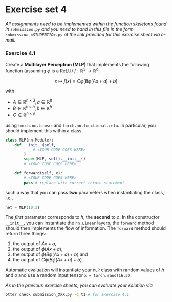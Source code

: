 # Exercise set 4

*All assignments need to be implemented within the function skeletons found in `submission.py`
and you need to hand in this file in the form `submission_<STUDENTID>.py` at the link provided
for this exercise sheet via e-mail.*

### Exercise 4.1

Create a **Multilayer Perceptron (MLP)** that implements the following function (assuming $\phi$ is a ReLU) $f: \mathbb{R}^3 \to \mathbb{R}^o$:

$$ x \mapsto f(x) = C\phi(B\phi(Ax + a)+b)$$

with 

- $A \in \mathbb{R}^{h \times 3}, a \in \mathbb{R}^h$
- $B \in \mathbb{R}^{h \times h}, b \in \mathbb{R}^h$
- $C \in \mathbb{R}^{h \times o}$

using `torch.nn.Linear` and `torch.nn.functional.relu`. In particular, you should implement this within a class

```python
class MLP(nn.Module):
    def __init__(self,
            # <YOUR CODE GOES HERE>
        )
        super(MLP, self).__init__()
        # <YOUR CODE GOES HERE>

    def forward(self, x):
        # <YOUR CODE GOES HERE>
        pass # replace with correct return statement
```

such a way that you can pass **two** parameters when instantiating the class, i.e.,

```python
net = MLP(10,3)
```

The *first* parameter corresponds to $h$, the **second** to $o$. In the constructor `__init__`, you can instantiate the `nn.Linear` layers, the `forward` method should then implements the flow of information. The `forward` method should return three things: 

1. the output of $Ax + a$,
2. the output of $\phi(Ax + a)$,
3. the output of $\phi(B\phi(Ax + a)+b)$ and
4. the output of $C\phi(B\phi(Ax + a)+b)$.

Automatic evaluation will instantiate your `MLP` class with random 
values of $h$ and $o$ and use a random input tensor `x = torch.rand(16,3)`.

*As in the previous exercise sheets, you can evaluate your solution via*

```bash
otter check submission_XXX.py -q t1 # for Exercise 4.1
```
